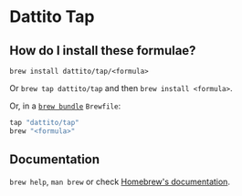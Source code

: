 # Dattito Tap

## How do I install these formulae?

`brew install dattito/tap/<formula>`

Or `brew tap dattito/tap` and then `brew install <formula>`.

Or, in a [`brew bundle`](https://github.com/Homebrew/homebrew-bundle) `Brewfile`:

```ruby
tap "dattito/tap"
brew "<formula>"
```

## Documentation

`brew help`, `man brew` or check [Homebrew's documentation](https://docs.brew.sh).

